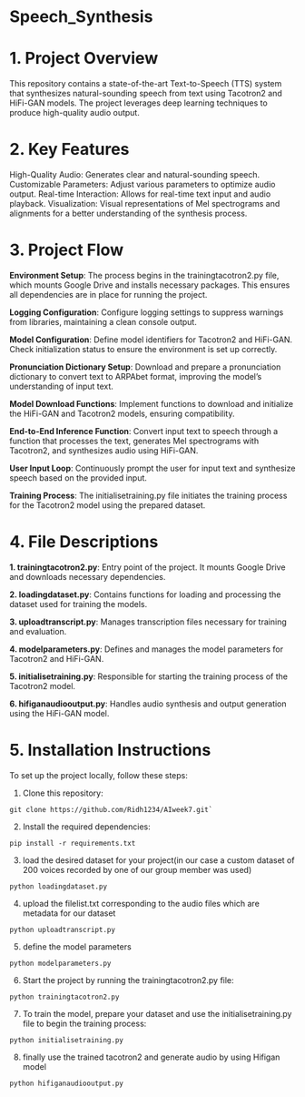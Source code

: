 # Speech_Synthesis
# 1. Project Overview
This repository contains a state-of-the-art Text-to-Speech (TTS) system that synthesizes natural-sounding speech from text using Tacotron2 and HiFi-GAN models. The project leverages deep learning techniques to produce high-quality audio output.

# 2. Key Features
High-Quality Audio: Generates clear and natural-sounding speech.
Customizable Parameters: Adjust various parameters to optimize audio output.
Real-time Interaction: Allows for real-time text input and audio playback.
Visualization: Visual representations of Mel spectrograms and alignments for a better understanding of the synthesis process.
# 3. Project Flow
**Environment Setup**: The process begins in the trainingtacotron2.py file, which mounts Google Drive and installs necessary packages. This ensures all dependencies are in place for running the project.

**Logging Configuration**: Configure logging settings to suppress warnings from libraries, maintaining a clean console output.

**Model Configuration**: Define model identifiers for Tacotron2 and HiFi-GAN. Check initialization status to ensure the environment is set up correctly.

**Pronunciation Dictionary Setup**: Download and prepare a pronunciation dictionary to convert text to ARPAbet format, improving the model’s understanding of input text.

**Model Download Functions**: Implement functions to download and initialize the HiFi-GAN and Tacotron2 models, ensuring compatibility.

**End-to-End Inference Function**: Convert input text to speech through a function that processes the text, generates Mel spectrograms with Tacotron2, and synthesizes audio using HiFi-GAN.

**User Input Loop**: Continuously prompt the user for input text and synthesize speech based on the provided input.

**Training Process**: The initialisetraining.py file initiates the training process for the Tacotron2 model using the prepared dataset.

# 4. File Descriptions
**1. trainingtacotron2.py**: Entry point of the project. It mounts Google Drive and downloads necessary dependencies.

**2. loadingdataset.py**: Contains functions for loading and processing the dataset used for training the models.

**3. uploadtranscript.py**: Manages transcription files necessary for training and evaluation.

**4. modelparameters.py**: Defines and manages the model parameters for Tacotron2 and HiFi-GAN.

**5. initialisetraining.py**: Responsible for starting the training process of the Tacotron2 model.

**6. hifiganaudiooutput.py**: Handles audio synthesis and output generation using the HiFi-GAN model.

# 5. Installation Instructions
To set up the project locally, follow these steps:

1. Clone this repository:
```
git clone https://github.com/Ridh1234/AIweek7.git`
```
2. Install the required dependencies:
```
pip install -r requirements.txt
```
3. load the desired dataset for your project(in our case a custom dataset of 200 voices recorded by one of our group member was used)
```
python loadingdataset.py
```
4. upload the filelist.txt corresponding to the audio files which are metadata for our dataset
```
python uploadtranscript.py
```
5. define the model parameters
```
python modelparameters.py
```
6. Start the project by running the trainingtacotron2.py file:
```
python trainingtacotron2.py
```
7. To train the model, prepare your dataset and use the initialisetraining.py file to begin the training process:
```
python initialisetraining.py
```
8. finally use the trained tacotron2 and generate audio by using Hifigan model
```
python hifiganaudiooutput.py
```

